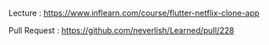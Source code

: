 Lecture : https://www.inflearn.com/course/flutter-netflix-clone-app

Pull Request : https://github.com/neverlish/Learned/pull/228
